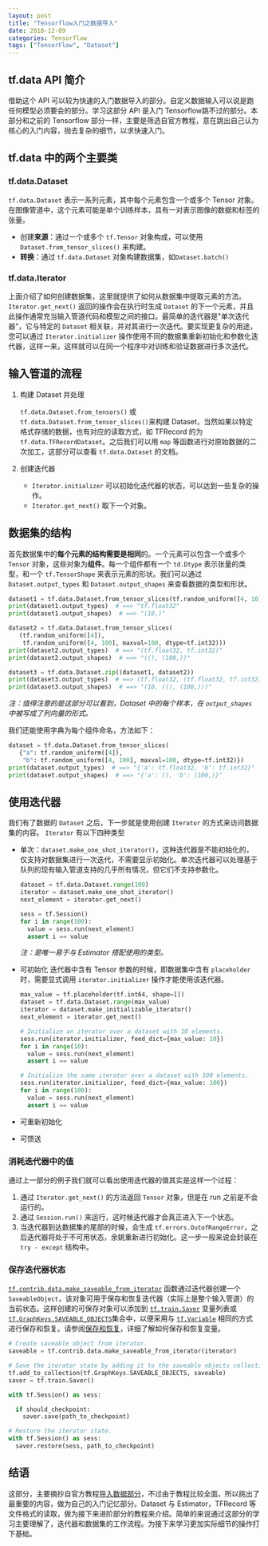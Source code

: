 ```yaml
---
layout: post
title: "Tensorflow入门之数据导入"
date: 2018-12-09
categories: Tensorflow
tags: ["TensorFlow", "Dataset"]
---
```


## tf.data API 简介
借助这个 API 可以较为快速的入门数据导入的部分。自定义数据输入可以说是跑任何模型必须要会的部分。学习这部分 API 是入门 Tensorflow跳不过的部分。本部分和之前的 Tensorflow 部分一样，主要是筛选自官方教程，意在跳出自己认为核心的入门内容，抛去复杂的细节，以求快速入门。
<!--more-->

## tf.data 中的两个主要类
### tf.data.Dataset
`tf.data.Dataset` 表示一系列元素，其中每个元素包含一个或多个 Tensor 对象。在图像管道中，这个元素可能是单个训练样本，具有一对表示图像的数据和标签的张量。
- 创建**来源**：通过一个或多个 `tf.Tensor` 对象构成，可以使用 `Dataset.from_tensor_slices()` 来构建。
- **转换**：通过 `tf.data.Dataset` 对象构建数据集，如`Dataset.batch()`

### tf.data.Iterator
上面介绍了如何创建数据集，这里就提供了如何从数据集中提取元素的方法。`Iterator.get_next()` 返回的操作会在执行时生成 `Dataset` 的下一个元素，并且此操作通常充当输入管道代码和模型之间的接口。最简单的迭代器是"单次迭代器"，它与特定的 `Dataset` 相关联，并对其进行一次迭代。要实现更复杂的用途，您可以通过 `Iterator.initializer` 操作使用不同的数据集重新初始化和参数化迭代器，这样一来，这样就可以在同一个程序中对训练和验证数据进行多次迭代。

## 输入管道的流程
1. 构建 Dataset 并处理

	`tf.data.Dataset.from_tensors()` 或 `tf.data.Dataset.from_tensor_slices()`来构建 Dataset，当然如果以特定格式存储的数据，也有对应的读取方式，如 TFRecord 的为`tf.data.TFRecordDataset`。之后我们可以用 `map` 等函数进行对原始数据的二次加工，这部分可以查看 `tf.data.Dataset` 的文档。
2. 创建迭代器
	- `Iterator.initializer` 可以初始化迭代器的状态，可以达到一些复杂的操作。
	- `Iterator.get_next()` 取下一个对象。

## 数据集的结构
首先数据集中的**每个元素的结构需要是相同**的。一个元素可以包含一个或多个 `Tensor` 对象，这些对象为**组件**。每一个组件都有一个 `td.Dtype` 表示张量的类型，和一个 `tf.TensorShape` 来表示元素的形状。我们可以通过 `Dataset.output_types` 和 `Dataset.output_shapes` 来查看数据的类型和形状。
```python
dataset1 = tf.data.Dataset.from_tensor_slices(tf.random_uniform([4, 10]))
print(dataset1.output_types)  # ==> "tf.float32"
print(dataset1.output_shapes)  # ==> "(10,)"

dataset2 = tf.data.Dataset.from_tensor_slices(
   (tf.random_uniform([4]),
    tf.random_uniform([4, 100], maxval=100, dtype=tf.int32)))
print(dataset2.output_types)  # ==> "(tf.float32, tf.int32)"
print(dataset2.output_shapes)  # ==> "((), (100,))"

dataset3 = tf.data.Dataset.zip((dataset1, dataset2))
print(dataset3.output_types)  # ==> (tf.float32, (tf.float32, tf.int32))
print(dataset3.output_shapes)  # ==> "(10, ((), (100,)))"
```
*注：值得注意的是这部分可以看到，Dataset 中的每个样本，在 `output_shapes` 中被写成了列向量的形式。*

我们还能使用字典为每个组件命名，方法如下：
```python
dataset = tf.data.Dataset.from_tensor_slices(
   {"a": tf.random_uniform([4]),
    "b": tf.random_uniform([4, 100], maxval=100, dtype=tf.int32)})
print(dataset.output_types)  # ==> "{'a': tf.float32, 'b': tf.int32}"
print(dataset.output_shapes)  # ==> "{'a': (), 'b': (100,)}"
```

## 使用迭代器
我们有了数据的 `Dataset` 之后，下一步就是使用创建 `Iterator` 的方式来访问数据集的内容。
`Iterator` 有以下四种类型
- 单次：`dataset.make_one_shot_iterator()`，这种迭代器是不能初始化的，仅支持对数据集进行一次迭代，不需要显示初始化。单次迭代器可以处理基于队列的现有输入管道支持的几乎所有情况，但它们不支持参数化。
	```python
	dataset = tf.data.Dataset.range(100)
	iterator = dataset.make_one_shot_iterator()
	next_element = iterator.get_next()

	sess = tf.Session()
	for i in range(100):
	  value = sess.run(next_element)
	  assert i == value
	```
	*注：是唯一易于与 Estimator 搭配使用的类型。*

- 可初始化
	迭代器中含有 Tensor 参数的时候，即数据集中含有 `placeholder` 时，需要显式调用 `iterator.initializer` 操作才能使用该迭代器。
	```python
	max_value = tf.placeholder(tf.int64, shape=[])
	dataset = tf.data.Dataset.range(max_value)
	iterator = dataset.make_initializable_iterator()
	next_element = iterator.get_next()

	# Initialize an iterator over a dataset with 10 elements.
	sess.run(iterator.initializer, feed_dict={max_value: 10})
	for i in range(10):
	  value = sess.run(next_element)
	  assert i == value

	# Initialize the same iterator over a dataset with 100 elements.
	sess.run(iterator.initializer, feed_dict={max_value: 100})
	for i in range(100):
	  value = sess.run(next_element)
	  assert i == value
	```
- 可重新初始化
- 可馈送

### 消耗迭代器中的值
通过上一部分的例子我们就可以看出使用迭代器的值其实是这样一个过程：
1. 通过 `Iterator.get_next()` 的方法返回 `Tensor` 对象，但是在 run 之前是不会运行的。
2. 通过 `Session.run()` 来运行，这时候迭代器才会真正进入下一个状态。
3. 当迭代器到达数据集的尾部的时候，会生成 `tf.errors.OutofRangeError`，之后迭代器将处于不可用状态，余姚重新进行初始化。这一步一般来说会封装在 `try - except` 结构中。

### 保存迭代器状态
[`tf.contrib.data.make_saveable_from_iterator`](https://tensorflow.google.cn/api_docs/python/tf/contrib/data/make_saveable_from_iterator) 函数通过迭代器创建一个 `SaveableObject`，该对象可用于保存和恢复迭代器（实际上是整个输入管道）的当前状态。这样创建的可保存对象可以添加到 [`tf.train.Saver`](https://tensorflow.google.cn/api_docs/python/tf/train/Saver) 变量列表或 [`tf.GraphKeys.SAVEABLE_OBJECTS`](https://tensorflow.google.cn/api_docs/python/tf/GraphKeys#SAVEABLE_OBJECTS)集合中，以便采用与 [`tf.Variable`](https://tensorflow.google.cn/api_docs/python/tf/Variable) 相同的方式进行保存和恢复。请参阅[保存和恢复](https://tensorflow.google.cn/guide/saved_model)，详细了解如何保存和恢复变量。

```python
# Create saveable object from iterator.
saveable = tf.contrib.data.make_saveable_from_iterator(iterator)

# Save the iterator state by adding it to the saveable objects collection.
tf.add_to_collection(tf.GraphKeys.SAVEABLE_OBJECTS, saveable)
saver = tf.train.Saver()

with tf.Session() as sess:

  if should_checkpoint:
    saver.save(path_to_checkpoint)

# Restore the iterator state.
with tf.Session() as sess:
  saver.restore(sess, path_to_checkpoint)
```

## 结语
这部分，主要摘抄自官方教程[导入数据部分](https://tensorflow.google.cn/guide/datasets)，不过由于教程比较全面，所以挑出了最重要的内容，做为自己的入门记忆部分。Dataset 与 Estimator，TFRecord 等文件格式的读取，做为接下来进阶部分的教程来介绍。简单的来说通过这部分的学习主要理解了，迭代器和数据集的工作流程。为接下来学习更加实际细节的操作打下基础。
